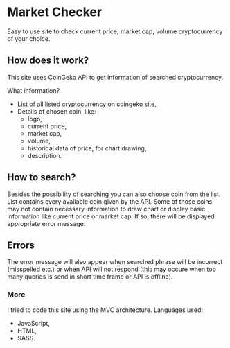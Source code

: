 # Market Checker

Easy to use site to check current price, market cap, volume cryptocurrency of your choice.

## How does it work?

This site uses CoinGeko API to get information of searched cryptocurrency.

What information?
* List of all listed cryptocurrency on coingeko site,
* Details of chosen coin, like:
    * logo,
    * current price,
    * market cap,
    * volume,
    * historical data of price, for chart drawing,
    * description.
   
## How to search?

Besides the possibility of searching you can also choose coin from the list. List contains every available coin given by the API. Some of those coins may not contain necessary information to draw chart or display basic information like current price or market cap. If so, there will be displayed appropriate error message. 

## Errors

The error message will also appear when searched phrase will be incorrect (misspelled etc.) or when API will not respond (this may occure when too many queries is send in short time frame or API is offline).

### More

I tried to code this site using the MVC architecture. 
Languages used:
   * JavaScript,
   * HTML,
   * SASS.


